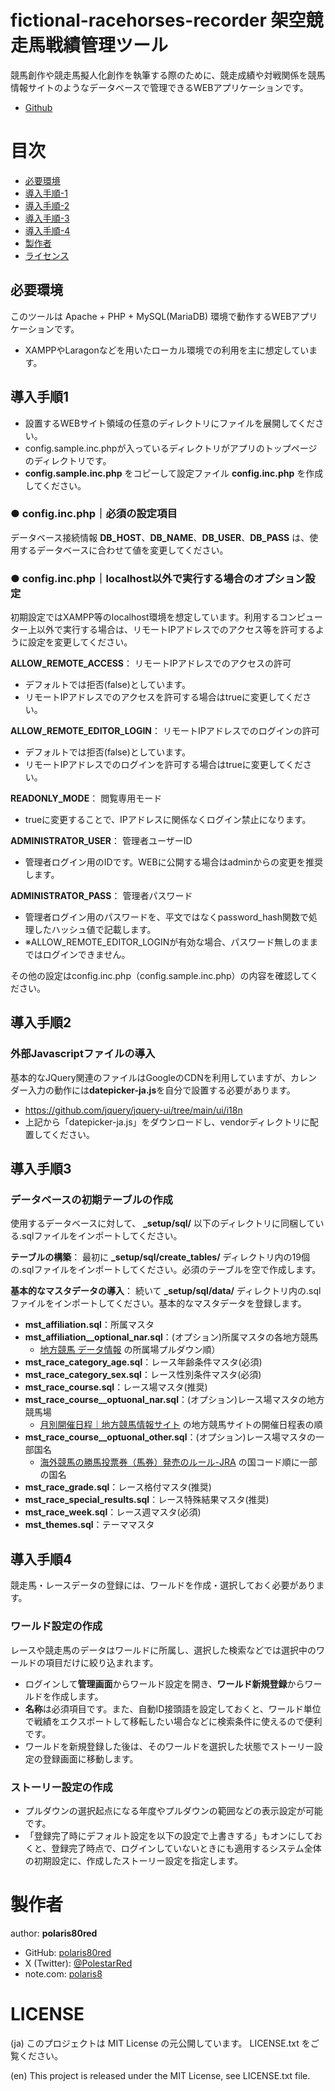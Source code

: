 fictional-racehorses-recorder 架空競走馬戦績管理ツール
====

競馬創作や競走馬擬人化創作を執筆する際のために、競走成績や対戦関係を競馬情報サイトのようなデータベースで管理できるWEBアプリケーションです。
- [Github](https://github.com/polaris80red/fictional-racehorses-recorder)

# 目次

- [必要環境](#必要環境)
- [導入手順-1](#導入手順1)
- [導入手順-2](#導入手順2)
- [導入手順-3](#導入手順3)
- [導入手順-4](#導入手順4)
- [製作者](#製作者)
- [ライセンス](#ライセンス)

## 必要環境
このツールは Apache + PHP + MySQL(MariaDB) 環境で動作するWEBアプリケーションです。
- XAMPPやLaragonなどを用いたローカル環境での利用を主に想定しています。

## 導入手順1
- 設置するWEBサイト領域の任意のディレクトリにファイルを展開してください。
- config.sample.inc.phpが入っているディレクトリがアプリのトップページのディレクトリです。
- **config.sample.inc.php** をコピーして設定ファイル **config.inc.php** を作成してください。

### ● config.inc.php｜必須の設定項目
データベース接続情報 **DB_HOST**、**DB_NAME**、**DB_USER**、**DB_PASS** は、使用するデータベースに合わせて値を変更してください。

### ● config.inc.php｜localhost以外で実行する場合のオプション設定
初期設定ではXAMPP等のlocalhost環境を想定しています。利用するコンピューター上以外で実行する場合は、リモートIPアドレスでのアクセス等を許可するように設定を変更してください。

**ALLOW_REMOTE_ACCESS**：
リモートIPアドレスでのアクセスの許可
- デフォルトでは拒否(false)としています。
- リモートIPアドレスでのアクセスを許可する場合はtrueに変更してください。

**ALLOW_REMOTE_EDITOR_LOGIN**：
リモートIPアドレスでのログインの許可
- デフォルトでは拒否(false)としています。
- リモートIPアドレスでのログインを許可する場合はtrueに変更してください。

**READONLY_MODE**：
閲覧専用モード
- trueに変更することで、IPアドレスに関係なくログイン禁止になります。 

**ADMINISTRATOR_USER**：
管理者ユーザーID
- 管理者ログイン用のIDです。WEBに公開する場合はadminからの変更を推奨します。

**ADMINISTRATOR_PASS**：
管理者パスワード
- 管理者ログイン用のパスワードを、平文ではなくpassword_hash関数で処理したハッシュ値で記載します。
- ※ALLOW_REMOTE_EDITOR_LOGINが有効な場合、パスワード無しのままではログインできません。

その他の設定はconfig.inc.php（config.sample.inc.php）の内容を確認してください。

## 導入手順2
### 外部Javascriptファイルの導入
基本的なJQuery関連のファイルはGoogleのCDNを利用していますが、カレンダー入力の動作には**datepicker-ja.js**を自分で設置する必要があります。
- https://github.com/jquery/jquery-ui/tree/main/ui/i18n
- 上記から「datepicker-ja.js」をダウンロードし、vendorディレクトリに配置してください。

## 導入手順3
### データベースの初期テーブルの作成
使用するデータベースに対して、 **_setup/sql/** 以下のディレクトリに同梱している.sqlファイルをインポートしてください。

**テーブルの構築**：
最初に **_setup/sql/create_tables/** ディレクトリ内の19個の.sqlファイルをインポートしてください。必須のテーブルを空で作成します。

**基本的なマスタデータの導入**：
続いて **_setup/sql/data/** ディレクトリ内の.sqlファイルをインポートしてください。基本的なマスタデータを登録します。
- **mst_affiliation.sql**：所属マスタ
- **mst_affiliation__optional_nar.sql**：(オプション)所属マスタの各地方競馬
    - [地方競馬 データ情報](https://www.keiba.go.jp/KeibaWeb/DataRoom/DataRoomTop) の所属場プルダウン順）
- **mst_race_category_age.sql**：レース年齢条件マスタ(必須)
- **mst_race_category_sex.sql**：レース性別条件マスタ(必須)
- **mst_race_course.sql**：レース場マスタ(推奨)
- **mst_race_course__optuonal_nar.sql**：(オプション)レース場マスタの地方競馬場
    - [月別開催日程｜地方競馬情報サイト](https://www.keiba.go.jp/KeibaWeb/MonthlyConveneInfo/MonthlyConveneInfoTop) の地方競馬サイトの開催日程表の順
- **mst_race_course__optuonal_other.sql**：(オプション)レース場マスタの一部国名
    - [海外競馬の勝馬投票券（馬券）発売のルール-JRA](https://www.jra.go.jp/keiba/overseas/rule/) の国コード順に一部の国名
- **mst_race_grade.sql**：レース格付マスタ(推奨)
- **mst_race_special_results.sql**：レース特殊結果マスタ(推奨)
- **mst_race_week.sql**：レース週マスタ(必須)
- **mst_themes.sql**：テーママスタ

## 導入手順4
競走馬・レースデータの登録には、ワールドを作成・選択しておく必要があります。

### ワールド設定の作成
レースや競走馬のデータはワールドに所属し、選択した検索などでは選択中のワールドの項目だけに絞り込まれます。
- ログインして**管理画面**からワールド設定を開き、**ワールド新規登録**からワールドを作成します。
- **名称**は必須項目です。また、自動ID接頭語を設定しておくと、ワールド単位で戦績をエクスポートして移転したい場合などに検索条件に使えるので便利です。
- ワールドを新規登録した後は、そのワールドを選択した状態でストーリー設定の登録画面に移動します。

### ストーリー設定の作成
- プルダウンの選択起点になる年度やプルダウンの範囲などの表示設定が可能です。
- 「登録完了時にデフォルト設定を以下の設定で上書きする」もオンにしておくと、登録完了時点で、ログインしていないときにも適用するシステム全体の初期設定に、作成したストーリー設定を指定します。

# 製作者
author: **polaris80red**
- GitHub: [polaris80red](https://github.com/polaris80red)
- X (Twitter): [@PolestarRed](https://twitter.com/PolestarRed)
- note.com: [polaris8](https://note.com/polaris8)

# LICENSE
(ja) このプロジェクトは MIT License の元公開しています。 LICENSE.txt をご覧ください。

(en) This project is released under the MIT License, see LICENSE.txt file.